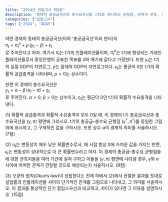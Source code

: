 ```yaml
---
title: "2024년 입법고시 제3문"
description: "동태적 총공급곡선과 총수요곡선을 그대로 제시하고 균형점, 관측치 분포, 오쿤의 법칙과 필립스곡선 관계를 분석하는 문제"
categories: ["입법고시"]
tags: ["2024", "ADAS"]
---
```


어떤 경제의 동태적 총공급곡선(이하 ‘총공급곡선’이라 한다)이  
$\pi_t = \pi_t^e + \rho\,(y_t - \bar y) + \epsilon_t$  
로 주어진다고 하자. 여기서 $\pi_t$는 t기의 인플레이션율이며, $\pi_t^e$는 t기에 형성되는 기대인플레이션율로서 중앙은행이 공표한 목표율 $\bar\pi$와 매기에 같다고 가정한다. 또한 $y_t$는 t기의 실질 GDP의 자연로그, $\bar y$는 잠재적 GDP의 자연로그이다. $\epsilon_t$는 평균이 0인 t기의 확률적 공급충격을 나타내며, $\rho>0$는 상수이다.

한편 이 경제의 총수요곡선은  
$y_t = \alpha - \beta\,(\pi_t - \bar\pi) + \eta_t$  
로 주어진다. $\alpha>0$, $\beta>0$는 상수이고, $\eta_t$는 평균이 0인 t기의 확률적 수요충격을 나타낸다.

(1) 확률적 공급충격과 확률적 수요충격이 모두 0일 때, 이 경제의 t기 총공급곡선과 총수요곡선을 $(y,\pi)$ 평면에 그리시오. t기의 총공급–총수요 균형점 $(y^*,\pi^*)$를 동일한 그림 위에 표시하고, 그 구체적인 값을 구하시오. 또한 상수 $\alpha$의 경제적 의미를 서술하시오. (7점)

(2) $\eta_t$는 변동성이 매우 낮은 확률변수로서, 매 시점 항상 0에 가까운 값을 가지는 반면, $\epsilon_t$는 변동성이 상대적으로 더 큰 확률변수라고 하자. 이 경제의 총공급–총수요 균형점들에 대한 관측치들을 여러 기간에 걸쳐 구하고 이들을 $(y,\pi)$ 평면에 나타낼 경우, $y$와 $\pi$ 사이에 어떠한 관계가 관찰될 것으로 예상되는지 서술하시오. (8점)

(3) 오쿤의 법칙(Okun’s law)이 성립한다는 전제 하에서 (2)에서 관찰한 결과를 토대로 실업률과 인플레이션율 사이의 단기적인 관계를 그림으로 나타내고, 그 의미를 서술하시오. 이 결과를 통상적인 단기 필립스곡선과 비교하고, 차이가 있다면 그 이유를 설명하시오. (15점)
